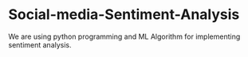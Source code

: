 # Social-media-Sentiment-Analysis
We are using python programming and ML Algorithm for implementing sentiment analysis.
